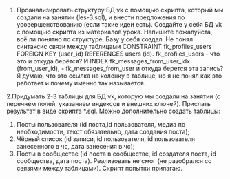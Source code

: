 1. Проанализировать структуру БД vk с помощью скрипта, который мы создали на занятии (les-3.sql),
и внести предложения по усовершенствованию (если такие идеи есть). Создайте у себя БД vk с помощью скрипта из материалов урока. 
Напишите пожалуйста, всё ли понятно по структуре.
  Базу у себя создал. Не понял синтаксис связи между таблицами CONSTRAINT fk_profiles_users FOREIGN KEY (user_id) REFERENCES users (id).
  fk_profiles_users - что это и откуда берётся?
  И INDEX fk_messages_from_user_idx (from_user_id), - fk_messages_from_user и откуда берется эта запись?
  Я думаю, что это ссылка на колонку в таблице, но я не понял как это работает и почему именно так называется.
  
 2.Придумать 2-3 таблицы для БД vk, которую мы создали на занятии (с перечнем полей, указанием индексов и внешних ключей).
Прислать результат в виде скрипта *.sql.
  Можно дополнительно создать таблицы:
   1. Посты пользователя (id поста,id пользователя, медиа по необходимости, текст обязательно, дата создания поста);
   2. Чёрный список (id записи, id пользователя, id пользователя занесенного в чс, дата занесения в чс);
   3. Посты в сообществе (id поста в сообществе, id создателя поста, id сообщества, дата поста).
   Реализовать не смог (не разобрался со связями между таблицами).
   Скрипт попытки прилагаю.
